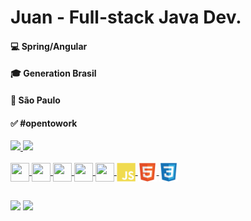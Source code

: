 # Juan - Full-stack Java Dev.

#### 💻 Spring/Angular
#### 🎓 Generation Brasil
#### 📍 São Paulo
#### ✅ #opentowork

 <div>
  <a href="https://github.com/juanhdev">
  <img height="180em" src="https://github-readme-stats.vercel.app/api?username=juanhdev&show_icons=true&theme=bear&include_all_commits=true&count_private=true"/>
  <img height="180em" src="https://github-readme-stats.vercel.app/api/top-langs/?username=juanhdev&layout=compact&langs_count=7&theme=tokyonight"/>
</div>
  <div style="display: inline_block"><br>
    <img align="center" height="30" width="30" src="https://img.icons8.com/material/452/java-coffee-cup-logo.png">
    <img align="center" height="30" width="30" src="https://user-images.githubusercontent.com/33158051/103925017-e7673b80-50e4-11eb-9379-ceb82e3f382c.png">
    <img align="center" height="30" width="30" src="https://e7.pngegg.com/pngimages/747/798/png-clipart-mysql-logo-mysql-database-web-development-computer-software-dolphin-marine-mammal-animals-thumbnail.png">
      <img align="center" height="30" width="30" src="https://cdn.iconscout.com/icon/free/png-512/typescript-1174965.png">
    <img align="center" height="30" width="30" src="https://e7.pngegg.com/pngimages/620/322/png-clipart-angularjs-ruby-on-rails-typescript-web-application-icon-hacker-angle-triangle-thumbnail.png">
  <img align="center" height="30" width="30" src="https://raw.githubusercontent.com/devicons/devicon/master/icons/javascript/javascript-plain.svg">
  <img align="center" height="30" width="30" src="https://raw.githubusercontent.com/devicons/devicon/master/icons/html5/html5-original.svg">
  <img align="center" height="30" width="30" src="https://raw.githubusercontent.com/devicons/devicon/master/icons/css3/css3-original.svg">
</div>
  
  ##
  
  <div>  	
  <a href = "mailto:juanhlealbarros@gmail.com"><img src="https://img.shields.io/badge/-Gmail-%23333?style=for-the-badge&logo=gmail&logoColor=white" target="_blank"></a>
  <a href="https://www.linkedin.com/in/juanhlbarros/" target="_blank"><img src="https://img.shields.io/badge/-LinkedIn-%230077B5?style=for-the-badge&logo=linkedin&logoColor=white" target="_blank"></a> 
 
</div>
